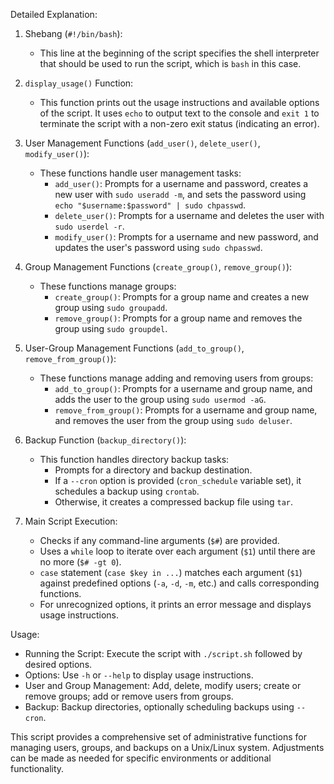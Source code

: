 Detailed Explanation:

1. Shebang (`#!/bin/bash`):
   - This line at the beginning of the script specifies the shell interpreter that should be used to run the script, which is `bash` in this case.

2. `display_usage()` Function:
   - This function prints out the usage instructions and available options of the script. It uses `echo` to output text to the console and `exit 1` to terminate the script with a non-zero exit status (indicating an error).

3. User Management Functions (`add_user()`, `delete_user()`, `modify_user()`):
   - These functions handle user management tasks:
     - `add_user()`: Prompts for a username and password, creates a new user with `sudo useradd -m`, and sets the password using `echo "$username:$password" | sudo chpasswd`.
     - `delete_user()`: Prompts for a username and deletes the user with `sudo userdel -r`.
     - `modify_user()`: Prompts for a username and new password, and updates the user's password using `sudo chpasswd`.

4. Group Management Functions (`create_group()`, `remove_group()`):
   - These functions manage groups:
     - `create_group()`: Prompts for a group name and creates a new group using `sudo groupadd`.
     - `remove_group()`: Prompts for a group name and removes the group using `sudo groupdel`.

5. User-Group Management Functions (`add_to_group()`, `remove_from_group()`):
   - These functions manage adding and removing users from groups:
     - `add_to_group()`: Prompts for a username and group name, and adds the user to the group using `sudo usermod -aG`.
     - `remove_from_group()`: Prompts for a username and group name, and removes the user from the group using `sudo deluser`.

6. Backup Function (`backup_directory()`):
   - This function handles directory backup tasks:
     - Prompts for a directory and backup destination.
     - If a `--cron` option is provided (`cron_schedule` variable set), it schedules a backup using `crontab`.
     - Otherwise, it creates a compressed backup file using `tar`.

7. Main Script Execution:
   - Checks if any command-line arguments (`$#`) are provided.
   - Uses a `while` loop to iterate over each argument (`$1`) until there are no more (`$# -gt 0`).
   - `case` statement (`case $key in ...`) matches each argument (`$1`) against predefined options (`-a`, `-d`, `-m`, etc.) and calls corresponding functions.
   - For unrecognized options, it prints an error message and displays usage instructions.
    
Usage:
- Running the Script: Execute the script with `./script.sh` followed by desired options.
- Options: Use `-h` or `--help` to display usage instructions.
- User and Group Management: Add, delete, modify users; create or remove groups; add or remove users from groups.
- Backup: Backup directories, optionally scheduling backups using `--cron`.

This script provides a comprehensive set of administrative functions for managing users, groups, and backups on a Unix/Linux system. Adjustments can be made as needed for specific environments or additional functionality.